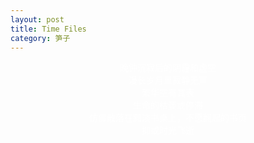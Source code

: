 ```yaml
---
layout: post
title: Time Files
category: 笋子
---
```


<center><font color="#fff">
晚钟沉寂后的阴霾和虚空 <br>
漫长岁月里寂静无声 <br>
繁华空有其表 <br>
生命的枯萎或停滞 <br>
仿佛散落在黯淡书桌上，不愿翻起的书页 <br>
抑或时光飞逝 <br>
<br>
</font>
</center>

